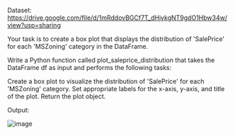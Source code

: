 Dataset: https://drive.google.com/file/d/1mRddovBGCf7T_dHjykgNT9gdO1Hbw34w/view?usp=sharing

Your task is to create a box plot that displays the distribution of 'SalePrice' for each 'MSZoning' category in the DataFrame.

Write a Python function called plot_saleprice_distribution that takes the DataFrame df as input and performs the following tasks:

Create a box plot to visualize the distribution of 'SalePrice' for each 'MSZoning' category.
Set appropriate labels for the x-axis, y-axis, and title of the plot.
Return the plot object.

Output:

![image](https://github.com/priyansh-05/Assess-Coding-Questions/assets/105283676/e17e5798-80d9-4e54-916c-4ce8fbc42735)
